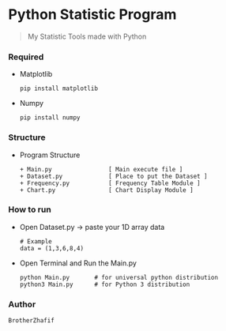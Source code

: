 # Python Statistic Program 
> My Statistic Tools made with Python 

### Required
- Matplotlib

      pip install matplotlib
- Numpy

      pip install numpy

### Structure
- Program Structure

      + Main.py                [ Main execute file ]
      + Dataset.py             [ Place to put the Dataset ]
      + Frequency.py           [ Frequency Table Module ]
      + Chart.py               [ Chart Display Module ]

###  How to run
- Open Dataset.py -> paste your 1D array data

      # Example 
      data = (1,3,6,8,4)
- Open Terminal and Run the Main.py

      python Main.py       # for universal python distribution
      python3 Main.py      # for Python 3 distribution

### Author
    BrotherZhafif
